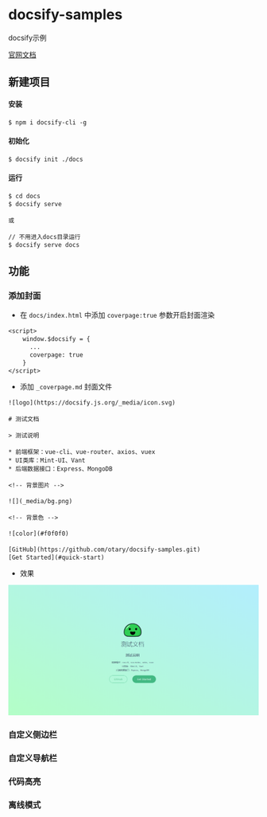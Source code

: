 # docsify-samples

docsify示例


[官网文档](https://docsify.js.org/#/zh-cn/quickstart)

## 新建项目

#### 安装

```
$ npm i docsify-cli -g
```

#### 初始化

```
$ docsify init ./docs
``` 

#### 运行

```
$ cd docs
$ docsify serve

或

// 不用进入docs目录运行
$ docsify serve docs
```

## 功能

### 添加封面

- 在 `docs/index.html` 中添加 `coverpage:true` 参数开启封面渲染

```
<script>
    window.$docsify = {
      ...
      coverpage: true
    }
</script>
```

- 添加 `_coverpage.md` 封面文件

```
![logo](https://docsify.js.org/_media/icon.svg)

# 测试文档

> 测试说明

* 前端框架：vue-cli、vue-router、axios、vuex
* UI类库：Mint-UI、Vant
* 后端数据接口：Express、MongoDB

<!-- 背景图片 -->

![](_media/bg.png)

<!-- 背景色 -->

![color](#f0f0f0)

[GitHub](https://github.com/otary/docsify-samples.git)
[Get Started](#quick-start)
```
- 效果

![](./images/fenmian.png)

### 自定义侧边栏


### 自定义导航栏


### 代码高亮


### 离线模式


